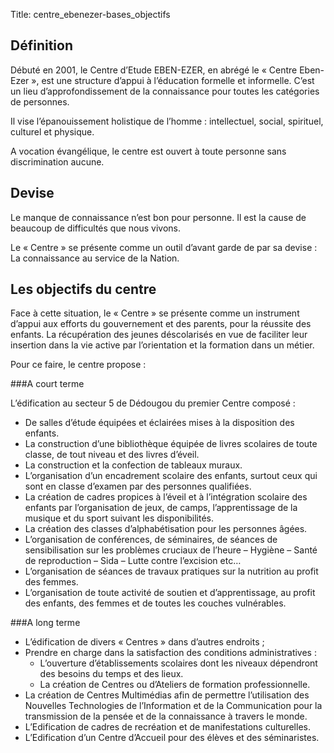 Title: centre_ebenezer-bases_objectifs

Définition
----------

Débuté en 2001, le Centre d’Etude EBEN-EZER, en abrégé le « Centre Eben-Ezer », est une structure d’appui à l’éducation formelle et informelle. C’est un lieu  d’approfondissement de la connaissance pour toutes les catégories de personnes.

Il vise l’épanouissement holistique de l’homme : intellectuel, social, spirituel, culturel et physique.

A vocation évangélique, le centre est ouvert à toute personne sans discrimination aucune.

Devise
------

Le manque de connaissance n’est bon pour personne. Il est la cause de beaucoup de difficultés que nous vivons.

Le « Centre » se présente comme un outil d’avant garde de par sa devise : La connaissance au service de la Nation.

Les objectifs du centre
-----------------------

Face à cette situation, le « Centre » se présente comme un instrument d’appui aux efforts du gouvernement et des parents, pour la réussite des enfants.
La récupération des jeunes déscolarisés en vue de faciliter leur insertion dans la vie active par l’orientation et la formation dans un métier.

Pour ce faire, le centre propose :

###A court terme

L’édification au secteur 5 de Dédougou du premier Centre composé :

 * De salles d’étude équipées et éclairées mises à la disposition des enfants.
 * La construction d’une bibliothèque équipée de livres scolaires de toute classe, de tout niveau et des livres d’éveil.
 * La construction et la confection de tableaux muraux.
 * L’organisation d’un encadrement scolaire des enfants, surtout ceux qui sont en classe d’examen par des personnes qualifiées.
 * La création de cadres propices à l’éveil et à l’intégration scolaire des enfants par l’organisation de jeux, de camps, l’apprentissage de la musique et du sport suivant les disponibilités.
 * La création des classes d’alphabétisation pour les personnes âgées.
 * L’organisation de conférences, de séminaires, de séances de sensibilisation sur les problèmes cruciaux de l’heure – Hygiène – Santé de reproduction – Sida – Lutte contre l’excision etc…
 * L’organisation de séances de travaux pratiques sur la nutrition au profit des femmes.
 * L’organisation de toute activité de soutien et d’apprentissage, au profit des enfants, des femmes et de toutes les couches vulnérables.

###A long terme

 * L’édification de divers « Centres » dans d’autres endroits ;
 * Prendre en charge dans la satisfaction des conditions administratives :
    - L’ouverture d’établissements scolaires dont les niveaux dépendront des besoins du temps et des lieux.
    - La création de Centres ou d’Ateliers de formation professionnelle.
 * La création de Centres Multimédias afin de permettre l’utilisation des Nouvelles Technologies de l’Information et de la Communication pour la transmission de la pensée et de la connaissance à travers le monde.
 * L’Edification de cadres de recréation et de manifestations culturelles.
 * L’Edification d’un Centre d’Accueil pour des élèves et des séminaristes.
